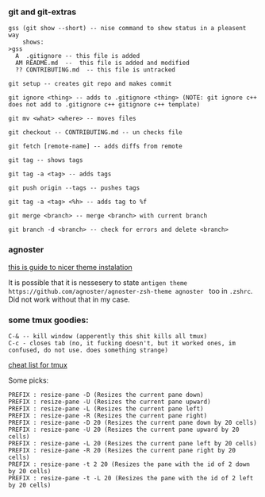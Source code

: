 ### git and git-extras

```
gss (git show --short) -- nise command to show status in a pleasent way
    shows:
>gss              
  A  .gitignore -- this file is added
  AM README.md  --  this file is added and modified
  ?? CONTRIBUTING.md  -- this file is untracked

git setup -- creates git repo and makes commit

git ignore <thing> -- adds to .gitignore <thing> (NOTE: git ignore c++ does not add to .gitignore c++ gitignore с++ template)

git mv <what> <where> -- moves files

git checkout -- CONTRIBUTING.md -- un checks file

git fetch [remote-name] -- adds diffs from remote 

git tag -- shows tags

git tag -a <tag> -- adds tags

git push origin --tags -- pushes tags

git tag -a <tag> <%h> -- adds tag to %f

git merge <branch> -- merge <branch> with current branch

git branch -d <branch> -- check for errors and delete <branch>

```

### agnoster

[this is guide to nicer theme instalation](https://medium.com/@genealabs/agnoster-theme-on-os-x-391d60effaf6)

It is possible that it is nessesery to state `antigen theme https://github.com/agnoster/agnoster-zsh-theme agnoster
` too in `.zshrc`. Did not work without that in my case.

### some tmux goodies:

```
C-& -- kill window (apperently this shit kills all tmux)
C-c - closes tab (no, it fucking doesn't, but it worked ones, im confused, do not use. does something strange)

```

[cheat list for tmux](https://gist.github.com/MohamedAlaa/2961058)

Some picks:

~~~
PREFIX : resize-pane -D (Resizes the current pane down)
PREFIX : resize-pane -U (Resizes the current pane upward)
PREFIX : resize-pane -L (Resizes the current pane left)
PREFIX : resize-pane -R (Resizes the current pane right)
PREFIX : resize-pane -D 20 (Resizes the current pane down by 20 cells)
PREFIX : resize-pane -U 20 (Resizes the current pane upward by 20 cells)
PREFIX : resize-pane -L 20 (Resizes the current pane left by 20 cells)
PREFIX : resize-pane -R 20 (Resizes the current pane right by 20 cells)
PREFIX : resize-pane -t 2 20 (Resizes the pane with the id of 2 down by 20 cells)
PREFIX : resize-pane -t -L 20 (Resizes the pane with the id of 2 left by 20 cells)
~~~

